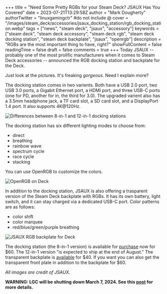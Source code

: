 +++
title = "Need Some Pretty RGBs for your Steam Deck? JSAUX Has You Covered"
date = 2023-07-21T13:29:58Z
author = "Mark Dougherty"
authorTwitter = "linuxgamingctr" #do not include @
cover = "/images/steam_deck/accessories/jsaux_docking_station/rgb_docking_station.webp"
tags = ["news", "steam deck", "jsaux", "accessory"]
keywords = ["steam deck", "steam deck accessory", "steam deck rgb", "steam deck docking station", "steam deck backplate", "jsaux", "openrgb"]
description = "RGBs are the most important thing to have, right?"
showFullContent = false
readingTime = false
draft = false
comments = true
+++
Today JSAUX -- probably one of the most prolific manufacturers when it comes to Steam Deck accessories -- announced the RGB docking station and backplate for the Deck.

Just look at the pictures. It's freaking *gorgeous*. Need I explain more?

The docking station comes in two varients. Both have a USB 2.0 port, two USB 3.0 ports, a Gigabit Ethernet port, a HDMI port, and three USB-C ports (one for PD, another for in, the third for 3.0). The upgraded varient also has a 3.5mm headphone jack, a TF card slot, a SD card slot, and a DisplayPort 1.4 port. It also supports 4K@120Hz.

![Differences between 8-in-1 and 12-in-1 docking stations](/images/steam_deck/accessories/jsaux_docking_station/differences.webp)

The docking station has six different lighting modes to choose from:
- direct
- breathing
- rainbow wave
- spectrum cycle
- race cycle
- stacking

You can use OpenRGB to customize the colors.

![OpenRGB on Deck](/images/steam_deck/accessories/jsaux_docking_station/openrgb.jpeg)

In addition to the docking station, JSAUX is also offering a trasparent version of the Steam Deck backplate with RGBs. It has its own battery, light switch, and it can stay charged via a dedicated USB-C port. Color patterns are as follows:
- color shift
- color marquee
- red/blue/green/purple breathing

![JSAUX RGB backplate for Deck](/images/steam_deck/accessories/jsaux_rgb_backplate/1.webp)

The docking station (the 8-in-1 version) is available for [purchase](https://jsaux.com/products/rgb-docking-station-for-steam-deck) now for $60. The 12-in-1 version "is expected to ship at the end of August." The transparent backplate is [available](https://jsaux.com/products/transparent-back-plate-for-steam-deck-pc0106-rgb-vents) for $40. If you want you can also get the transparent front plate in addition to the backplate for $60.

*All images are credit of JSAUX.*

**WARNING: LGC will be shutting down March 7, 2024. See this [post](https://linuxgamingcentral.com/posts/the-end-of-lgc/) for more details.**
